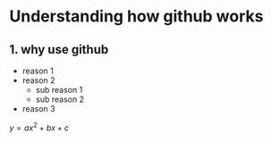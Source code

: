 # Understanding how github works 
## 1. why use github

* reason 1
* reason 2
  - sub reason 1
  - sub reason 2
* reason 3

$y = ax^2 + bx + c$



